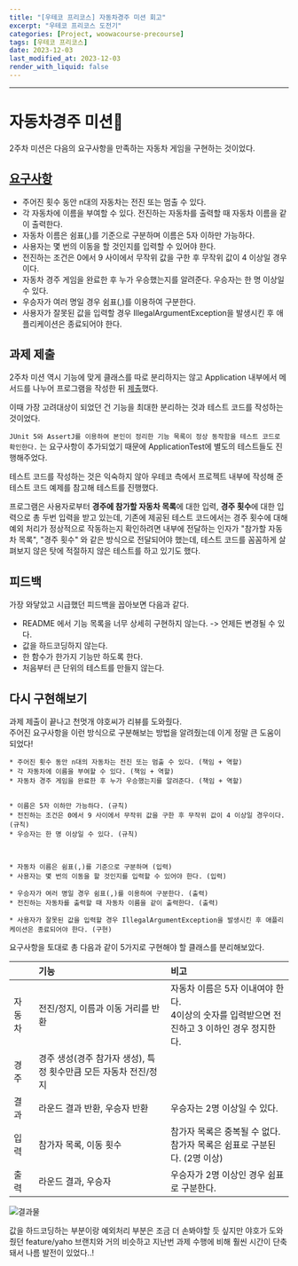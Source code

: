 ```yaml
---
title: "[우테코 프리코스] 자동차경주 미션 회고"
excerpt: "우테코 프리코스 도전기"
categories: [Project, woowacourse-precourse]
tags: [우테코 프리코스]
date: 2023-12-03
last_modified_at: 2023-12-03
render_with_liquid: false
---
```


---- 


# 자동차경주 미션🏁

2주차 미션은 다음의 요구사항을 만족하는 자동차 게임을 구현하는 것이었다. 

## [요구사항](https://github.com/yeondori/java-racingcar-6) 

- 주어진 횟수 동안 n대의 자동차는 전진 또는 멈출 수 있다.   
- 각 자동차에 이름을 부여할 수 있다. 전진하는 자동차를 출력할 때 자동차 이름을 같이 출력한다.   
- 자동차 이름은 쉼표(,)를 기준으로 구분하며 이름은 5자 이하만 가능하다.  
- 사용자는 몇 번의 이동을 할 것인지를 입력할 수 있어야 한다.  
- 전진하는 조건은 0에서 9 사이에서 무작위 값을 구한 후 무작위 값이 4 이상일 경우이다.  
- 자동차 경주 게임을 완료한 후 누가 우승했는지를 알려준다. 우승자는 한 명 이상일 수 있다.  
- 우승자가 여러 명일 경우 쉼표(,)를 이용하여 구분한다.  
- 사용자가 잘못된 값을 입력할 경우 IllegalArgumentException을 발생시킨 후 애플리케이션은 종료되어야 한다.  


## 과제 제출 
2주차 미션 역시 기능에 맞게 클래스를 따로 분리하지는 않고 Application 내부에서 메서드를 나누어 프로그램을 작성한 뒤 [제출](https://github.com/yeondori/java-racingcar-6/tree/yeondori)했다.   

이때 가장 고려대상이 되었던 건 기능을 최대한 분리하는 것과 테스트 코드를 작성하는 것이었다.


`JUnit 5와 AssertJ를 이용하여 본인이 정리한 기능 목록이 정상 동작함을 테스트 코드로 확인한다.` 는 요구사항이 추가되었기 때문에 ApplicationTest에 별도의 테스트들도 진행해주었다.


테스트 코드를 작성하는 것은 익숙하지 않아 우테코 측에서 프로젝트 내부에 작성해 준 테스트 코드 예제를 참고해 테스트를 진행했다.

프로그램은 사용자로부터 **경주에 참가할 자동차 목록**에 대한 입력, **경주 횟수**에 대한 입력으로 총 두번 입력을 받고 있는데, 기존에 제공된 테스트 코드에서는 경주 횟수에 대해 예외 처리가 정상적으로 작동하는지 확인하려면 내부에 전달하는 인자가 "참가할 자동차 목록", "경주 횟수" 와 같은 방식으로 전달되어야 했는데, 테스트 코드를 꼼꼼하게 살펴보지 않은 탓에 적절하지 않은 테스트를 하고 있기도 했다.

## 피드백

가장 와닿았고 시급했던 피드백을 꼽아보면 다음과 같다.

- README 에서 기능 목록을 너무 상세히 구현하지 않는다. -> 언제든 변경될 수 있다.
- 값을 하드코딩하지 않는다.
- 한 함수가 한가지 기능만 하도록 한다.
- 처음부터 큰 단위의 테스트를 만들지 않는다.

## 다시 구현해보기

과제 제출이 끝나고 천멋개 야호씨가 리뷰를 도와줬다.   
주어진 요구사항을 이런 방식으로 구분해보는 방법을 알려줬는데 이게 정말 큰 도움이 되었다!

```
* 주어진 횟수 동안 n대의 자동차는 전진 또는 멈출 수 있다. (책임 + 역할)
* 각 자동차에 이름을 부여할 수 있다. (책임 + 역할)
* 자동차 경주 게임을 완료한 후 누가 우승했는지를 알려준다. (책임 + 역할)


* 이름은 5자 이하만 가능하다. (규칙)
* 전진하는 조건은 0에서 9 사이에서 무작위 값을 구한 후 무작위 값이 4 이상일 경우이다. (규칙)
* 우승자는 한 명 이상일 수 있다. (규칙)



* 자동차 이름은 쉼표(,)를 기준으로 구분하며 (입력)
* 사용자는 몇 번의 이동을 할 것인지를 입력할 수 있어야 한다. (입력)

* 우승자가 여러 명일 경우 쉼표(,)를 이용하여 구분한다. (출력)
* 전진하는 자동차를 출력할 때 자동차 이름을 같이 출력한다. (출력)

* 사용자가 잘못된 값을 입력할 경우 IllegalArgumentException을 발생시킨 후 애플리케이션은 종료되어야 한다. (구현)

```

요구사항을 토대로 총 다음과 같이 5가지로 구현해야 할 클래스를 분리해보았다.

|     | 기능                                     | 비고                                                           |
|:----|:---------------------------------------|:-------------------------------------------------------------|
| 자동차 | 전진/정지, 이름과 이동 거리를 반환                   | 자동차 이름은 5자 이내여야 한다. <br/> 4이상의 숫자를 입력받으면 전진하고 3 이하인 경우 정지한다. |
| 경주  | 경주 생성(경주 참가자 생성), 특정 횟수만큼 모든 자동차 전진/정지 |                                                              |
| 결과  | 라운드 결과 반환, 우승자 반환                      | 우승자는 2명 이상일 수 있다.                                            |
| 입력  | 참가자 목록, 이동 횟수                          | 참가자 목록은 중복될 수 없다. <br/> 참가자 목록은 쉼표로 구분된다. (2명 이상)            |
| 출력  | 라운드 결과, 우승자                            | 우승자가 2명 이상인 경우 쉼표로 구분한다.                                     |                                     |

![결과물](https://github.com/yeondori/java-racingcar-6/tree/yeondori2)

값을 하드코딩하는 부분이랑 예외처리 부분은 조금 더 손봐야할 듯 싶지만 야호가 도와줬던 feature/yaho 브랜치와 거의 비슷하고 지난번 과제 수행에 비해 훨씬 시간이 단축돼서 나름 발전이 있었다..!